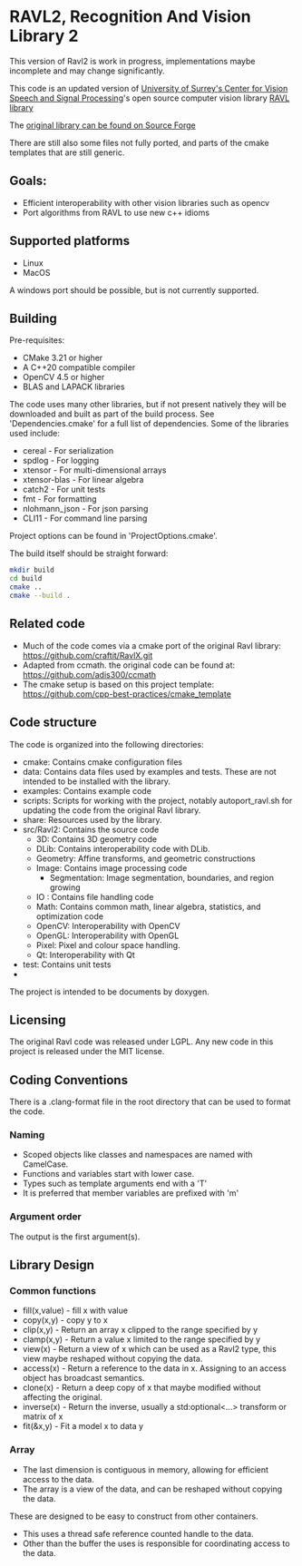 # RAVL2,  Recognition And Vision Library 2

This version of Ravl2 is work in progress, implementations maybe incomplete and may change significantly.

This code is an updated version of [University of Surrey's Center for Vision Speech and Signal Processing](https://www.surrey.ac.uk/centre-vision-speech-signal-processing)'s 
open source computer vision library [RAVL library](https://www.surrey.ac.uk/centre-vision-speech-signal-processing/resources/open-source-c-library)

The [original library can be found on Source Forge](https://sourceforge.net/projects/ravl/)

There are still also some files not fully ported, and parts of the cmake
templates that are still generic.

## Goals:

 - Efficient interoperability with other vision libraries such as opencv
 - Port algorithms from RAVL to use new c++ idioms

## Supported platforms

 - Linux
 - MacOS 

A windows port should be possible, but is not currently supported.

## Building

Pre-requisites:

 - CMake 3.21 or higher
 - A C++20 compatible compiler
 - OpenCV 4.5 or higher
 - BLAS and LAPACK libraries

The code uses many other libraries, but if not present natively they will be downloaded and built as part of the build process.
See 'Dependencies.cmake' for a full list of dependencies. Some of the libraries used include:

 - cereal - For serialization
 - spdlog - For logging
 - xtensor - For multi-dimensional arrays
 - xtensor-blas - For linear algebra
 - catch2 - For unit tests
 - fmt - For formatting
 - nlohmann_json - For json parsing
 - CLI11 - For command line parsing

Project options can be found in 'ProjectOptions.cmake'.

The build itself should be straight forward:

```bash
mkdir build
cd build
cmake ..
cmake --build .
```


## Related code

  - Much of the code comes via a cmake port of the original Ravl library: https://github.com/craftit/RavlX.git
  - Adapted from ccmath. the original code can be found at: https://github.com/adis300/ccmath
  - The cmake setup is based on this project template: https://github.com/cpp-best-practices/cmake_template

## Code structure

The code is organized into the following directories:

- cmake: Contains cmake configuration files
- data: Contains data files used by examples and tests. These are not intended to be installed with the library.
- examples: Contains example code
- scripts: Scripts for working with the project, notably autoport_ravl.sh for updating the code from the original Ravl library.
- share: Resources used by the library. 
- src/Ravl2: Contains the source code
  - 3D: Contains 3D geometry code
  - DLib: Contains interoperability code with DLib.
  - Geometry: Affine transforms, and geometric constructions
  - Image: Contains image processing code
    - Segmentation: Image segmentation, boundaries, and region growing
  - IO : Contains file handling code
  - Math: Contains common math, linear algebra, statistics, and optimization code
  - OpenCV: Interoperability with OpenCV
  - OpenGL: Interoperability with OpenGL
  - Pixel: Pixel and colour space handling.
  - Qt: Interoperability with Qt
- test: Contains unit tests
- 

The project is intended to be documents by doxygen.

## Licensing

The original Ravl code was released under LGPL. Any new code in this project
is released under the MIT license.

## Coding Conventions

There is a .clang-format file in the root directory that can be used to format the code.

### Naming

 * Scoped objects like classes and namespaces are named with CamelCase. 
 * Functions and variables start with lower case.
 * Types such as template arguments end with a 'T'
 * It is preferred that member variables are prefixed with 'm'

### Argument order

The output is the first argument(s).

## Library Design

### Common functions

 * fill(x,value) - fill x with value
 * copy(x,y) - copy y to x
 * clip(x,y) - Return an array x clipped to the range specified by y
 * clamp(x,y) - Return a value x limited to the range specified by y
 * view(x) - Return a view of x which can be used as a Ravl2 type, this view maybe reshaped without copying the data.
 * access(x) - Return a reference to the data in x.  Assigning to an access object has broadcast semantics.
 * clone(x) - Return a deep copy of x that maybe modified without affecting the original.
 * inverse(x) - Return the inverse, usually a std:optional<...> transform or matrix of x
 * fit(&x,y) - Fit a model x to data y

### Array<x> 

 * The last dimension is contiguous in memory, allowing for efficient access to the data.
 * The array is a view of the data, and can be reshaped without copying the data.

These are designed to be easy to construct from other containers.

 * This uses a thread safe reference counted handle to the data. 
 * Other than the buffer the uses is responsible for coordinating access to the data.

